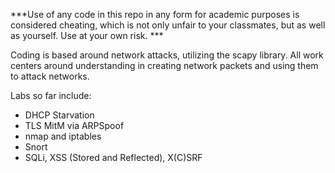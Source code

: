 ***Use of any code in this repo in any form for academic purposes is considered cheating, which is not only unfair to your classmates,
but as well as yourself. Use at your own risk. ***

Coding is based around network attacks, utilizing the scapy library. All work centers around understanding in creating network packets and using them to attack networks.

Labs so far include:

  - DHCP Starvation
  - TLS MitM via ARPSpoof
  - nmap and iptables
  - Snort
  - SQLi, XSS (Stored and Reflected), X(C)SRF
